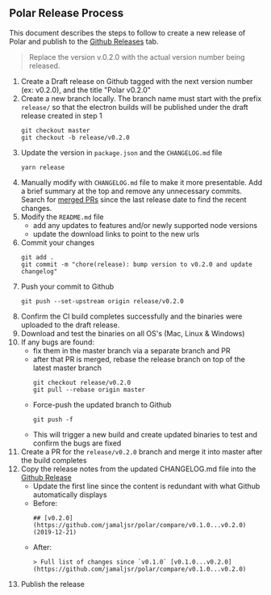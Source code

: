 ## Polar Release Process

This document describes the steps to follow to create a new release of Polar and publish to the [Github Releases](https://github.com/jamaljsr/polar/releases) tab.

> Replace the version v.0.2.0 with the actual version number being released.

1. Create a Draft release on Github tagged with the next version number (ex: v0.2.0), and the title "Polar v0.2.0"
1. Create a new branch locally. The branch name must start with the prefix `release/` so that the electron builds will be published under the draft release created in step 1
   ```
   git checkout master
   git checkout -b release/v0.2.0
   ```
1. Update the version in `package.json` and the `CHANGELOG.md` file
   ```
   yarn release
   ```
1. Manually modify with `CHANGELOG.md` file to make it more presentable. Add a brief summary at the top and remove any unnecessary commits.
   Search for [merged PRs](https://github.com/jamaljsr/polar/pulls?q=is%3Apr+merged%3A%3E2023-04-19+-author%3Aapp%2Frenovate+) since the last release date to find the recent changes.
1. Modify the `README.md` file
   - add any updates to features and/or newly supported node versions
   - update the download links to point to the new urls
1. Commit your changes
   ```
   git add .
   git commit -m "chore(release): bump version to v0.2.0 and update changelog"
   ```
1. Push your commit to Github
   ```
   git push --set-upstream origin release/v0.2.0
   ```
1. Confirm the CI build completes successfully and the binaries were uploaded to the draft release.
1. Download and test the binaries on all OS's (Mac, Linux & Windows)
1. If any bugs are found:
   - fix them in the master branch via a separate branch and PR
   - after that PR is merged, rebase the release branch on top of the latest master branch
     ```
     git checkout release/v0.2.0
     git pull --rebase origin master
     ```
   - Force-push the updated branch to Github
     ```
     git push -f
     ```
   - This will trigger a new build and create updated binaries to test and confirm the bugs are fixed
1. Create a PR for the `release/v0.2.0` branch and merge it into master after the build completes
1. Copy the release notes from the updated CHANGELOG.md file into the [Github Release](https://github.com/jamaljsr/polar/releases)
   - Update the first line since the content is redundant with what Github automatically displays
   - Before:
     ```
     ## [v0.2.0](https://github.com/jamaljsr/polar/compare/v0.1.0...v0.2.0) (2019-12-21)
     ```
   - After:
     ```
     > Full list of changes since `v0.1.0` [v0.1.0...v0.2.0](https://github.com/jamaljsr/polar/compare/v0.1.0...v0.2.0)
     ```
1. Publish the release
